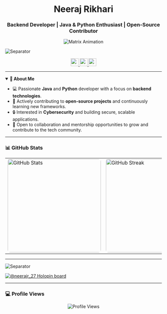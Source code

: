 <h1 align="center">Neeraj Rikhari</h1>
<h3 align="center">Backend Developer | Java & Python Enthusiast | Open-Source Contributor</h3>

<p align="center">
  <img src="https://raw.githubusercontent.com/rodrigograca31/rodrigograca31/master/matrix.svg" alt="Matrix Animation" />
</p>

![Separator](./borderseperator.gif)

<div align="center">
  <a href="https://linkedin.com/in/neerajrikhari" target="_blank">
    <img src="https://img.shields.io/static/v1?message=LinkedIn&logo=linkedin&label=&color=0077B5&logoColor=white&labelColor=&style=for-the-badge" height="25" />
  </a>
  <a href="https://www.hackerrank.com/profile/neerajrikhari201" target="_blank">
    <img src="https://img.shields.io/static/v1?message=HackerRank&logo=hackerrank&label=&color=2EC866&logoColor=white&labelColor=&style=for-the-badge" height="25" />
  </a>
  <a href="https://leetcode.com/u/Neeraj27/" target="_blank">
    <img src="https://img.shields.io/static/v1?message=LeetCode&logo=leetcode&label=&color=FFA116&logoColor=white&labelColor=&style=for-the-badge" height="25" />
  </a>
</div>

---

<details open>
<summary><strong>🚀 About Me</strong></summary>

- 💻 Passionate **Java** and **Python** developer with a focus on **backend technologies**.
- 🌱 Actively contributing to **open-source projects** and continuously learning new frameworks.
- 🔒 Interested in **Cybersecurity** and building secure, scalable applications.
- 🤝 Open to collaboration and mentorship opportunities to grow and contribute to the tech community.

</details>

---

### 📊 GitHub Stats

<table>
  <tr>
    <td>
      <img src="https://github-readme-stats.vercel.app/api?username=nrj27&show_icons=true&include_all_commits=true&theme=ocean_dark&border_color=6b03fc" alt="GitHub Stats" style="max-width: 100%; width: 300px; border-radius: 8px;"/>
    </td>
    <td>
      <img src="https://github-readme-streak-stats.herokuapp.com/?user=nrj27&theme=ocean_dark&border=6b03fc" alt="GitHub Streak" style="max-width: 100%; width: 300px; border-radius: 8px;"/>
    </td>
    <td>
      <img src="https://github-readme-stats.vercel.app/api/top-langs/?username=nrj27&layout=compact&theme=ocean_dark&border_color=6b03fc" alt="Top Languages" style="max-width: 100%; width: 300px; border-radius: 8px;"/>
    </td>
  </tr>
</table>


---

![Separator](./borderseperator.gif)

[![@neerajr_27 Holopin board](https://holopin.me/neerajr_27)](https://holopin.io/@neerajr_27)


---

### 💻 Profile Views

<div align="center">
  <img src="https://komarev.com/ghpvc/?username=nrj27&label=Profile%20views&color=blueviolet&style=flat" alt="Profile Views" />
</div>
  
